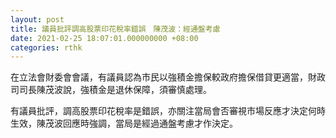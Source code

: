 ```yaml
---
layout: post
title: 議員批評調高股票印花稅率錯誤　陳茂波：經通盤考慮
date: 2021-02-25 18:07:01.000000000 +08:00
categories: rthk
---
```


在立法會財委會會議，有議員認為市民以強積金擔保較政府擔保借貸更適當，財政司司長陳茂波說，強積金是退休保障，須審慎處理。

有議員批評，調高股票印花稅率是錯誤，亦關注當局會否審視市場反應才決定何時生效，陳茂波回應時強調，當局是經過通盤考慮才作決定。
